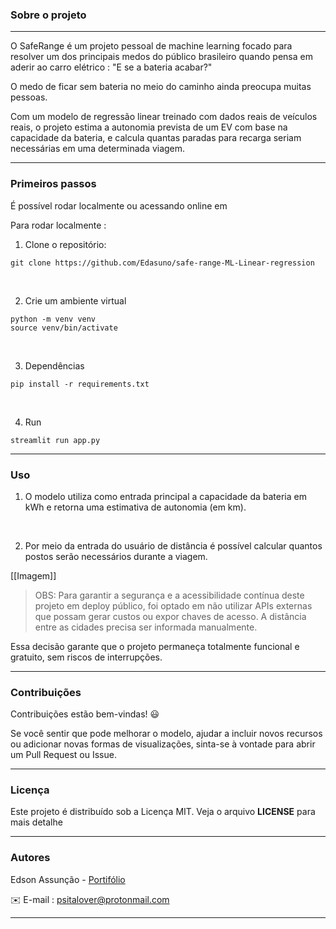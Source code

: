 ### Sobre o projeto
___
O SafeRange é um projeto pessoal de machine learning focado para resolver um dos principais medos do público brasileiro quando pensa em aderir ao carro elétrico : "E se a bateria acabar?" 

O medo de ficar sem bateria no meio do caminho ainda preocupa muitas pessoas.

Com um modelo de regressão linear treinado com dados reais de veículos reais, o projeto estima a autonomia prevista de um EV com base na capacidade da bateria, e calcula quantas paradas para recarga seriam necessárias em uma determinada viagem.

---
### Primeiros passos

É possível rodar localmente ou acessando online em 

Para rodar localmente :

1. Clone o repositório:
````
git clone https://github.com/Edasuno/safe-range-ML-Linear-regression
````

<br>

2. Crie um ambiente virtual
````
python -m venv venv
source venv/bin/activate 
````

<br>

3. Dependências
````
pip install -r requirements.txt
````

<br>

4. Run 
````
streamlit run app.py

````
---
### Uso
1. O modelo utiliza como entrada principal a capacidade da bateria em kWh e retorna uma estimativa de autonomia (em km). 

<br>

2. Por meio da entrada do usuário de distância é possível calcular quantos postos serão necessários durante a viagem. 

[[Imagem]]


> OBS: Para garantir a segurança e a acessibilidade contínua deste projeto em deploy público, foi optado em não utilizar APIs externas que possam gerar custos ou expor chaves de acesso. A distância entre as cidades precisa ser informada manualmente.

Essa decisão garante que o projeto permaneça totalmente funcional e gratuito, sem riscos de interrupções.

---
### Contribuições
Contribuições estão bem-vindas! 😃

Se você sentir que pode melhorar o modelo, ajudar a incluir novos recursos ou adicionar novas formas de visualizações, sinta-se à vontade para abrir um Pull Request ou Issue.

---
### Licença
Este projeto é distribuído sob a Licença MIT. Veja o arquivo ____LICENSE____ para mais detalhe

---
### Autores
Edson Assunção - [Portifólio](https://edsonassuncao.dev/)

✉️ E-mail : psitalover@protonmail.com

---

